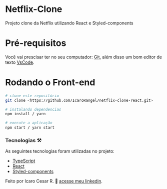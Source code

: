 # Netflix-Clone
Projeto clone da Netflix utilizando React e Styled-components

# Pré-requisitos
Você vai prescisar ter no seu computador:
[Git](https://git-scm.com/),
além disso um bom editor de texto [VsCode](https://code.visualstudio.com/download).

# Rodando o Front-end

```bash
# clone este repositório
git clone <https://github.com/IcaroRangel/netflix-clone-react.git>

# instalando dependencias
npm install / yarn

# execute a aplicação
npm start / yarn start
```

### Tecnologias ⚒️

As seguintes tecnologias foram utilizadas no projeto: 

- [TypeScript](https://www.typescriptlang.org/)
- [React](https://pt-br.reactjs.org/)
- [Styled-components](https://styled-components.com/)

Feito por Icaro Cesar R. 🤠  [acesse meu linkedin](https://www.linkedin.com/in/icaro-rangel-6a68b222b/).
